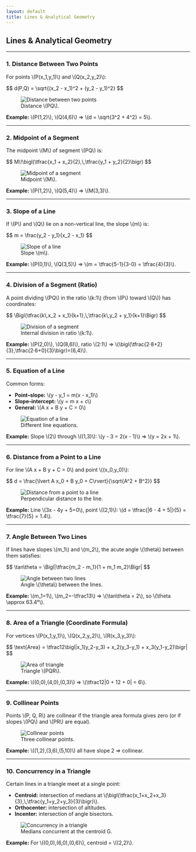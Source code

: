 ```yaml
---
layout: default
title: Lines & Analytical Geometry
---
```


<div>
  <h2>Lines &amp; Analytical Geometry</h2>

  <hr>

  <h3>1. Distance Between Two Points</h3>
  <p>For points \(P(x_1,y_1)\) and \(Q(x_2,y_2)\):</p>
  <div>$$
    d(P,Q) = \sqrt{(x_2 - x_1)^2 + (y_2 - y_1)^2}
  $$</div>
  <figure>
    <img src="{{ '/assets/images/line01.svg' | relative_url }}" alt="Distance between two points">
    <figcaption>Distance \(PQ\).</figcaption>
  </figure>
  <p><strong>Example:</strong> \(P(1,2)\), \(Q(4,6)\) ⇒  
     \(d = \sqrt{3^2 + 4^2} = 5\).</p>

  <hr>

  <h3>2. Midpoint of a Segment</h3>
  <p>The midpoint \(M\) of segment \(PQ\) is:</p>
  <div>$$
    M\!\bigl(\tfrac{x_1 + x_2}{2},\,\tfrac{y_1 + y_2}{2}\bigr)
  $$</div>
  <figure>
    <img src="{{ '/assets/images/line02.svg' | relative_url }}" alt="Midpoint of a segment">
    <figcaption>Midpoint \(M\).</figcaption>
  </figure>
  <p><strong>Example:</strong> \(P(1,2)\), \(Q(5,4)\) ⇒  
     \(M(3,3)\).</p>

  <hr>

  <h3>3. Slope of a Line</h3>
  <p>If \(P\) and \(Q\) lie on a non-vertical line, the slope \(m\) is:</p>
  <div>$$
    m = \frac{y_2 - y_1}{x_2 - x_1}
  $$</div>
  <figure>
    <img src="{{ '/assets/images/line03.svg' | relative_url }}" alt="Slope of a line">
    <figcaption>Slope \(m\).</figcaption>
  </figure>
  <p><strong>Example:</strong> \(P(0,1)\), \(Q(3,5)\) ⇒  
     \(m = \tfrac{5-1}{3-0} = \tfrac{4}{3}\).</p>

  <hr>

  <h3>4. Division of a Segment (Ratio)</h3>
  <p>A point dividing \(PQ\) in the ratio \(k:1\) (from \(P\) toward \(Q\)) has coordinates:</p>
  <div>$$
    \Bigl(\tfrac{k\,x_2 + x_1}{k+1},\,\tfrac{k\,y_2 + y_1}{k+1}\Bigr)
  $$</div>
  <figure>
    <img src="{{ '/assets/images/line04.svg' | relative_url }}" alt="Division of a segment">
    <figcaption>Internal division in ratio \(k:1\).</figcaption>
  </figure>
  <p><strong>Example:</strong> \(P(2,0)\), \(Q(8,6)\), ratio \(2:1\) ⇒  
     \(\bigl(\tfrac{2·8+2}{3},\tfrac{2·6+0}{3}\bigr)=(6,4)\).</p>

  <hr>

  <h3>5. Equation of a Line</h3>
  <p>Common forms:</p>
  <ul>
    <li><strong>Point–slope:</strong> \(y - y_1 = m(x - x_1)\)</li>
    <li><strong>Slope–intercept:</strong> \(y = m x + c\)</li>
    <li><strong>General:</strong> \(A x + B y + C = 0\)</li>
  </ul>
  <figure>
    <img src="{{ '/assets/images/line05.svg' | relative_url }}" alt="Equation of a line">
    <figcaption>Different line equations.</figcaption>
  </figure>
  <p><strong>Example:</strong> Slope \(2\) through \((1,3)\):  
     \(y - 3 = 2(x - 1)\) ⇒ \(y = 2x + 1\).</p>

  <hr>

  <h3>6. Distance from a Point to a Line</h3>
  <p>For line \(A x + B y + C = 0\) and point \((x_0,y_0)\):</p>
  <div>$$
    d = \frac{\lvert A x_0 + B y_0 + C\rvert}{\sqrt{A^2 + B^2}}
  $$</div>
  <figure>
    <img src="{{ '/assets/images/line06.svg' | relative_url }}" alt="Distance from a point to a line">
    <figcaption>Perpendicular distance to the line.</figcaption>
  </figure>
  <p><strong>Example:</strong> Line \(3x - 4y + 5=0\), point \((2,1)\):  
     \(d = \tfrac{|6 - 4 + 5|}{5} = \tfrac{7}{5} = 1.4\).</p>

  <hr>

  <h3>7. Angle Between Two Lines</h3>
  <p>If lines have slopes \(m_1\) and \(m_2\), the acute angle \(\theta\) between them satisfies:</p>
  <div>$$
    \tan\theta = \Bigl|\tfrac{m_2 - m_1}{1 + m_1 m_2}\Bigr|
  $$</div>
  <figure>
    <img src="{{ '/assets/images/line07.svg' | relative_url }}" alt="Angle between two lines">
    <figcaption>Angle \(\theta\) between the lines.</figcaption>
  </figure>
  <p><strong>Example:</strong> \(m_1=1\), \(m_2=-\tfrac13\) ⇒  
     \(\tan\theta = 2\), so \(\theta \approx 63.4°\).</p>

  <hr>

  <h3>8. Area of a Triangle (Coordinate Formula)</h3>
  <p>For vertices \(P(x_1,y_1)\), \(Q(x_2,y_2)\), \(R(x_3,y_3)\):</p>
  <div>$$
    \text{Area} = \tfrac12\bigl|x_1(y_2-y_3) + x_2(y_3-y_1) + x_3(y_1-y_2)\bigr|
  $$</div>
  <figure>
    <img src="{{ '/assets/images/line08.svg' | relative_url }}" alt="Area of triangle">
    <figcaption>Triangle \(PQR\).</figcaption>
  </figure>
  <p><strong>Example:</strong> \((0,0),(4,0),(0,3)\) ⇒  
     \(\tfrac12|0 + 12 + 0| = 6\).</p>

  <hr>

  <h3>9. Collinear Points</h3>
  <p>Points \(P, Q, R\) are collinear if the triangle area formula gives zero (or if slopes \(PQ\) and \(PR\) are equal).</p>
  <figure>
    <img src="{{ '/assets/images/line09.svg' | relative_url }}" alt="Collinear points">
    <figcaption>Three collinear points.</figcaption>
  </figure>
  <p><strong>Example:</strong> \((1,2),(3,6),(5,10)\) all have slope 2 ⇒ collinear.</p>

  <hr>

  <h3>10. Concurrency in a Triangle</h3>
  <p>Certain lines in a triangle meet at a single point:</p>
  <ul>
    <li><strong>Centroid:</strong> intersection of medians at  
      \(\bigl(\tfrac{x_1+x_2+x_3}{3},\,\tfrac{y_1+y_2+y_3}{3}\bigr)\).</li>
    <li><strong>Orthocenter:</strong> intersection of altitudes.</li>
    <li><strong>Incenter:</strong> intersection of angle bisectors.</li>
  </ul>
  <figure>
    <img src="{{ '/assets/images/line10.svg' | relative_url }}" alt="Concurrency in a triangle">
    <figcaption>Medians concurrent at the centroid G.</figcaption>
  </figure>
  <p><strong>Example:</strong> For \((0,0),(6,0),(0,6)\), centroid = \((2,2)\).</p>
</div>
